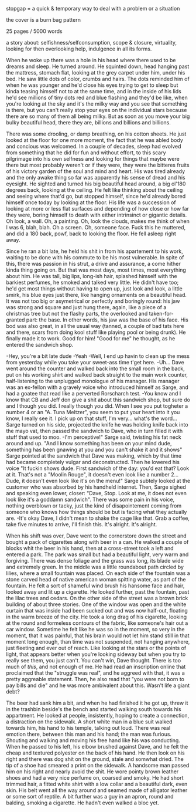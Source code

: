 stopgap = a quick & temporary way to deal with a problem or a situation

the cover is a burn bag pattern

25 pages / 5000 words

a story about: selfishness/selfconsumption, scope & closure, virtuality, looking for then overlooking help, indulgence in all its forms.

When he woke up there was a hole in his head where there used to be dreams and sleep. He turned around. He squinted down, head hanging past the mattress, stomach flat, looking at the grey carpet under him, under his bed. He saw little dots of color, crumbs and hairs. The dots reminded him of when he was younger and he'd close his eyes trying to get to sleep but kinda teasing himself not to at the same time, and in the inside of his lids he'd see millions of tiny dots red and blue flashing and they'd be like, when you're looking at the sky and it's the milky way and you see that something is there, but you can't really stop your eyes on the individual stars because there are so many of them all being milky. But as soon as you move your big bulky beautiful head, there they are, billions and billions and billions.

There was some drooling, or damp breathing, on his cotton sheets. He just looked at the floor for one more moment, the fact that he was abled body and concious was welcomed. In a couple of decades, sleep had evolved from something that he did for fun and without effort, to this scary pilgrimage into his own selfness and looking for things that maybe were there but most probably weren't or if they were, they were the bitteres fruits of his victory garden of the soul and mind and heart. His was tired already and the only awake thing so far was apparently his sense of dread and his eyesight. He sighted and turned his big beautiful head around, a big ol'180 degrees back, looking at the ceiling. He felt like thinking about the ceiling and seeing where that'd go, but stopped himself, since he'd already bored himself once today by looking at the floor. His life was a succession of looking at more or less flat surfaces and depending of how close or how far they were, boring himself to death with either intrinsinct or gigantic details. Oh look, a wall. Oh, a painting. Oh, look the clouds, makes me think of when I was 6, blah, blah. Oh a screen. Oh, someone face. Fuck this he muttered, and did a 180 back, powf, back to looking the floor. He fell asleep right away.

Since he ran a bit late, he held his shit in from his apartement to his work, waiting to be done with his commute to be his most vulnerable. In spite of this, there was passion in his strut, a drive and assurance, a come hither kinda thing going on. But that was most days, most times, most everything about him. He was tall, big lips, long-ish hair, splashed himself with the barkiest perfumes, he smoked and talked very little. He didn't have too; he'd get most things without having to open up, just look and look, a little smirk, his blue eyes just there, like hanging ornaments on a beautiful head. It was not too big or asymetrical or perfectly and boringly round: his jaw was strong and square and just hung there, again, like a piece of a christmas tree but not the flashy parts, the overlooked and taken-for-granted part: the base. In other words, his jaw was the base of his face. His bod was also great, in all the usual way (tanned, a couple of bad tats here and there, scars from doing kool stuff like playing pool or being drunk).
He finally made it to work. Good for him! "Good for me" he thought, as he entered the sandwich shop.

-Hey, you're a bit late dude
-Yeah
-Well, I end up havin to clean up the mess from yesterday while you take your sweet-ass time t'get here.
-Uh...
Dave went around the counter and walked back into the small room in the back, put on his working shirt and walked back straight to the main work counter, half-listening to the unplugged monologue of his manager. His manager was an ex-fellon with a gravely voice who introduced himself as Sarge, and had a goatee that read like a perverted Rorscharch test.
-You know and I know that CB and Jeff don give a shit about this sandwich shop, but sure do and I though you did. I really though you did. When I see you put togheter a number 4 or an "A. Tuna Meltzer", you seem to put your heart into it you know, I really see it. I pick up on that stuff, I'm very... what's the word...
Sarge turned on his side, projected the knife he was holding knife back into the mayo vat, then passed the sandwich to Dave, who in turn filled it with stuff that used to moo.
-I'm perceptive!" Sarge said, twisting his fat neck around and up. "And I know something has been on your mind dude, something has been gnawing at you and you can't shake it and it shows" Sarge pointed at the sandwich that Dave was making, which by that time had became completely vulgar and deconstructed. Then he lowered his voice "It fuckin shows dude. First sandwich of the day: you'd eat that? Look at it. That's not a "Moolin Rouge", it doesn't even look like a number 2... Dude, it doesn't even look like it's on the menu!" Sarge subtely looked at the customer who was absorbed by his handheld internet. Then, Sarge sighed and speaking even lower, closer: "Dave, Stop. Look at me, it does not even look like it's a goddamn sandwich". There was some pain in his voice, nothing overblown or tacky, just the kind of disapointement coming from someone who knows how things should be but is facing what they actually are.
-It's okay Dave, I didn't mean to shake the cage like that. Grab a coffee, take five minutes to arrive, I'll finish this. It's alright. It's alright.

When his shift was over, Dave went to the cornerstore down the street and bought a pack of cigarettes along with beer in a can. He walked a couple of blocks whit the beer in his hand, then at a cross-street took a left and entered a park. The park was small but had a beautiful light, very warm and forgiving. There was dense foliage and the grass was long, its blade wide and extremely green. In the middle was a little roundabout path circled by lilies, where a small fountain was placed. On each side of the fountain was a stone carved head of native american woman spitting water, as part of the fountain. He felt a sort of shameful wind brush his hansome face and hair, looked away and lit up a cigarette. He looked further, past the fountain, past the lilac trees and cedars. On the other side of the street was a brown brick building of about three stories. One of the window was open and the white curtain that was inside had been sucked out and was now half-out, floating in the warm breeze of the city. He took a long drag of his cigarette, looking at the round and formeless contours of the fabric, like someone's hair out a car window. Sometime he felt like he was so in the moment, so very in the moment, that it was painful, that his brain would not let him stand still in that moment long enough, than time was not suspended, not hanging anywhere, just fleeting and ever out of reach. Like looking at the stars or the points of light, that appears better when you're looking sideway but when you try to really see them, you just can't. You can't win, Dave thought. There is too much of _this_, and not enough of me. He had read an inscription online that proclaimed that the "struggle was real", and he aggreed with that, it was a pretty aggreable statement. Then, he also read that "you were not born to pay bills and die" and he was more ambivalent about this. Wasn't life a giant debt? 

The beer had sank him a bit, and when he had finished it he got up, threw it in the trashbin beside's the bench and started walking south towards his appartment. He looked at people, insistently, hoping to create a connection, a distraction on the sidewalk. A short white man in a blue suit walked towards him, his hand to his temple, talking out loud. There was real emotion there, between this man and his hand; the man was furious. Shouting and walking and moving his free hand like his was conducting. When he passed to his left, his elbow brushed against Dave, and he felt the cheap and textured polyester on the back of his hand. He then look on his right and there was dog shit on the ground, stale and somwhat dried. The tip of a shoe had smeared a print on the sidewalk. A handsome man passed him on his right and nearly avoid the shit. He wore pointy brown leather shoes and had a very nice perfume on, coarsed and smoky. He had short trimmed hair, a fitted white shirt with a low collar and a beautiful dark, even skin. His belt went all the way around and seamed made of alligator leather or some sort of reptile. A bit further was a guy in an apron, round and balding, smoking a cigarette. He hadn't even walked a bloc yet.
